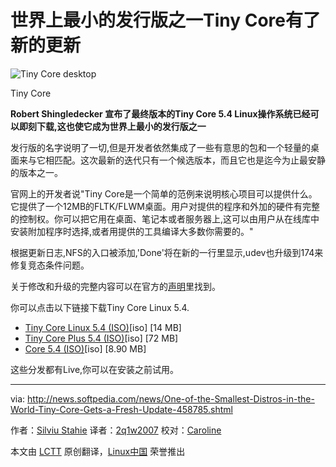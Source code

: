 世界上最小的发行版之一Tiny Core有了新的更新
================================================================================
![Tiny Core desktop](http://i1-news.softpedia-static.com/images/news2/One-of-the-Smallest-Distros-in-the-World-Tiny-Core-Gets-a-Fresh-Update-458785-2.jpg)

Tiny Core

**Robert Shingledecker 宣布了最终版本的Tiny Core 5.4 Linux操作系统已经可以即刻下载,这也使它成为世界上最小的发行版之一**

发行版的名字说明了一切,但是开发者依然集成了一些有意思的包和一个轻量的桌面来与它相匹配。这次最新的迭代只有一个候选版本，而且它也是迄今为止最安静的版本之一。

官网上的开发者说"Tiny Core是一个简单的范例来说明核心项目可以提供什么。它提供了一个12MB的FLTK/FLWM桌面。用户对提供的程序和外加的硬件有完整的控制权。你可以把它用在桌面、笔记本或者服务器上,这可以由用户从在线库中安装附加程序时选择,或者用提供的工具编译大多数你需要的。"

根据更新日志,NFS的入口被添加,'Done'将在新的一行里显示,udev也升级到174来修复竞态条件问题。

关于修改和升级的完整内容可以在官方的[声明][1]里找到。

你可以点击以下链接下载Tiny Core Linux 5.4.

- [Tiny Core Linux 5.4 (ISO)][2][iso] [14 MB]
- [Tiny Core Plus 5.4 (ISO)][3][iso] [72 MB]
- [Core 5.4 (ISO)][4][iso] [8.90 MB]

这些分发都有Live,你可以在安装之前试用。

--------------------------------------------------------------------------------

via: http://news.softpedia.com/news/One-of-the-Smallest-Distros-in-the-World-Tiny-Core-Gets-a-Fresh-Update-458785.shtml

作者：[Silviu Stahie][a]
译者：[2q1w2007](https://github.com/2q1w2007)
校对：[Caroline](https://github.com/carolinewuyan)

本文由 [LCTT](https://github.com/LCTT/TranslateProject) 原创翻译，[Linux中国](http://linux.cn/) 荣誉推出

[a]:http://news.softpedia.com/editors/browse/silviu-stahie
[1]:http://forum.tinycorelinux.net/index.php/topic,17487.0.html
[2]:http://distro.ibiblio.org/pub/linux/distributions/tinycorelinux/5.x/x86/release/TinyCore-5.4.iso
[3]:http://repo.tinycorelinux.net/5.x/x86/release/CorePlus-5.4.iso
[4]:http://distro.ibiblio.org/tinycorelinux/5.x/x86/release/Core-current.iso
